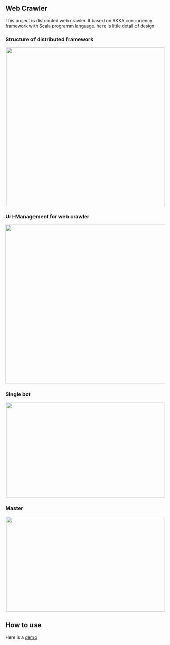 ## Web Crawler
This project is distributed web crawler. It based on AKKA concurrency framework with Scala programm language. 
here is little detail of design.

### Structure of distributed framework 
<div align=center>
<img src=https://i.loli.net/2020/01/08/P5TXHr9VoUSNJjI.jpg width=500px height=500px />
</div>

### Url-Management for web crawler 
<div align=center>
<img src="https://i.loli.net/2020/01/08/PMJaWVmxKvEoktB.jpg" width="700px" height="500px" />
</div>

### Single bot  
 <div align=center>
<img src="https://i.loli.net/2020/01/08/XmyO68tbpaRUcAi.jpg" width="500px" height="300px" />
</div>

### Master 
<div align=center>
<img src="https://i.loli.net/2020/01/08/Ww53vxn2JUAX1GK.jpg" width="500px" height="300px" />
</div>

## How to use
Here is a [demo](https:/s/github.com/wyk2796/crawlnet/blob/master/src/test/scala/spidertest/SimpleSpider.scala)
